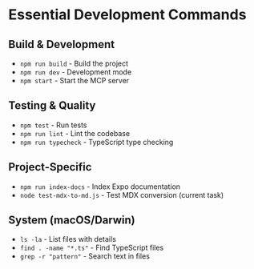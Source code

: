 # Essential Development Commands

## Build & Development
- `npm run build` - Build the project
- `npm run dev` - Development mode
- `npm start` - Start the MCP server

## Testing & Quality
- `npm test` - Run tests
- `npm run lint` - Lint the codebase
- `npm run typecheck` - TypeScript type checking

## Project-Specific
- `npm run index-docs` - Index Expo documentation
- `node test-mdx-to-md.js` - Test MDX conversion (current task)

## System (macOS/Darwin)
- `ls -la` - List files with details
- `find . -name "*.ts"` - Find TypeScript files
- `grep -r "pattern"` - Search text in files